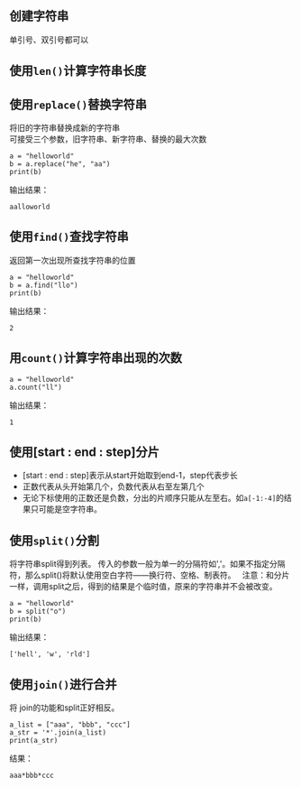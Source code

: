 ## 创建字符串
单引号、双引号都可以

## 使用`len()`计算字符串长度

## 使用`replace()`替换字符串
将旧的字符串替换成新的字符串  
可接受三个参数，旧字符串、新字符串、替换的最大次数  
```
a = "helloworld"
b = a.replace("he", "aa")
print(b)
```
输出结果：
```
aalloworld
```

## 使用`find()`查找字符串
返回第一次出现所查找字符串的位置
```
a = "helloworld"
b = a.find("llo")
print(b)
```
输出结果：
```
2
```

## 用`count()`计算字符串出现的次数
```
a = "helloworld"
a.count("ll")
```
输出结果：
```
1
```

## 使用[start : end : step]分片
- [start : end : step]表示从start开始取到end-1，step代表步长
- 正数代表从头开始第几个，负数代表从右至左第几个
- 无论下标使用的正数还是负数，分出的片顺序只能从左至右。如`a[-1:-4]`的结果只可能是空字符串。

## 使用`split()`分割
将字符串split得到列表。 
传入的参数一般为单一的分隔符如','。如果不指定分隔符，那么split()将默认使用空白字符——换行符、空格、制表符。  
注意：和分片一样，调用split之后，得到的结果是个临时值，原来的字符串并不会被改变。
```
a = "helloworld"
b = split("o")
print(b)
```
输出结果：
```
['hell', 'w', 'rld']
```

## 使用`join()`进行合并
将
join的功能和split正好相反。
```
a_list = ["aaa", "bbb", "ccc"]
a_str = '*'.join(a_list)
print(a_str)
```
结果：
```
aaa*bbb*ccc
```

